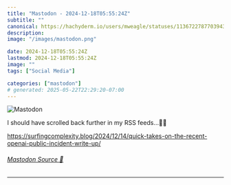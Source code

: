 ```yaml
---
title: "Mastodon - 2024-12-18T05:55:24Z"
subtitle: ""
canonical: https://hachyderm.io/users/mweagle/statuses/113672278770394394
description:
image: "/images/mastodon.png"

date: 2024-12-18T05:55:24Z
lastmod: 2024-12-18T05:55:24Z
image: ""
tags: ["Social Media"]

categories: ["mastodon"]
# generated: 2025-05-22T22:29:20-07:00
---
```

![Mastodon](/images/mastodon.png)

<p>I should have scrolled back further in my RSS feeds…🤦‍♂️</p><p><a href="https://surfingcomplexity.blog/2024/12/14/quick-takes-on-the-recent-openai-public-incident-write-up/" target="_blank" rel="nofollow noopener noreferrer" translate="no"><span class="invisible">https://</span><span class="ellipsis">surfingcomplexity.blog/2024/12</span><span class="invisible">/14/quick-takes-on-the-recent-openai-public-incident-write-up/</span></a></p>


###### [Mastodon Source 🐘](https://hachyderm.io/@mweagle/113672278770394394)

___
